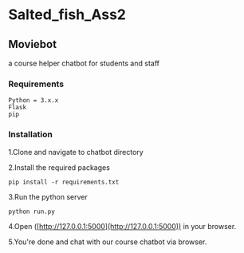 # Salted_fish_Ass2
## Moviebot
a course helper chatbot for students and staff

### Requirements
```
Python = 3.x.x
Flask
pip

```
### Installation

1.Clone and navigate to chatbot directory

2.Install the required packages
```
pip install -r requirements.txt
```
3.Run the python server
```
python run.py
```
4.Open ([http://127.0.0.1:5000](http://127.0.0.1:5000)) in your browser.

5.You're done and chat with our course chatbot via browser.
